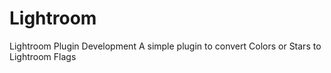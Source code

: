 # Lightroom
Lightroom Plugin Development
A simple plugin to convert Colors or Stars to Lightroom Flags
